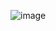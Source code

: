 ![image](https://github.com/ipesotskiiy/SQLAcademyTaskSolution/assets/82309024/f766b76e-1458-4144-b753-d9768dc4c891)
